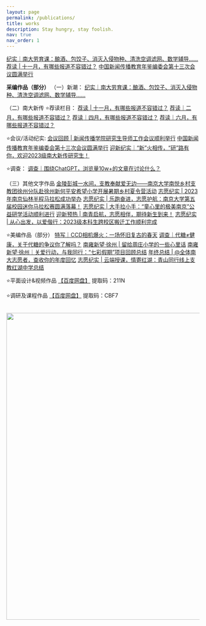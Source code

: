 ```yaml
---
layout: page
permalink: /publications/
title: works
description: Stay hungry, stay foolish.
nav: true
nav_order: 1
---
```


[纪实｜南大劳育课：酿酒、包饺子、消灭入侵物种、清洗空调滤网、数学辅导……](https://mp.weixin.qq.com/s/DzbDs9rzOmjSN6qEB1g_PQ)
[荐读 | 十一月，有哪些报道不容错过？](https://mp.weixin.qq.com/s/WNOqwycKNo-4JILpWAuSeg)
[中国新闻传播教育年鉴编委会第十三次会议圆满举行](https://mp.weixin.qq.com/s/tGjBsCvHHLbKoUlh2gQggA)

**采编作品（部分）**
（一）新潮：
[纪实｜南大劳育课：酿酒、包饺子、消灭入侵物种、清洗空调滤网、数学辅导……](https://mp.weixin.qq.com/s/DzbDs9rzOmjSN6qEB1g_PQ)

（二）南大新传
⭐️荐读栏目：
[荐读 | 十一月，有哪些报道不容错过？](https://mp.weixin.qq.com/s/WNOqwycKNo-4JILpWAuSeg)
[荐读｜二月，有哪些报道不容错过？](https://mp.weixin.qq.com/s/5bhvok7woH5sbawcK6xnTg)
[荐读｜四月，有哪些报道不容错过？](https://mp.weixin.qq.com/s/YZ40gGl-exWrgcP50yKjag)
[荐读｜六月，有哪些报道不容错过？](https://mp.weixin.qq.com/s/Qgb2wSt2P0gCd2ruM5XBYA)

⭐️会议/活动纪实:
[会议回顾 | 新闻传播学院研究生导师工作会议顺利举行](https://mp.weixin.qq.com/s/VRtGhOzk59r2HEyc1OckTg)
[中国新闻传播教育年鉴编委会第十三次会议圆满举行](https://mp.weixin.qq.com/s/tGjBsCvHHLbKoUlh2gQggA)
[迎新纪实｜“新”火相传，“研”路有你，欢迎2023级南大新传研究生！](https://mp.weixin.qq.com/s/0Z01O6pYmM8O4r3ernsH7w)

⭐️调查：
[调查｜围绕ChatGPT，浏览量10w+的文章在讨论什么？](https://mp.weixin.qq.com/s/sGczdGsbaBKbxMVodDKFhQ)


（三）其他文字作品
[金陵彭城一水间，支教奉献爱无边——南京大学南悦乡村支教团徐州分队赴徐州新何平安希望小学开展暑期乡村夏令营活动](http://www.86516edu.com/news/newsinfo278485.html)
[志愿纪实 | 2023年南京仙林半程马拉松成功举办](https://mp.weixin.qq.com/s/ghmwLsd2Bw6KWZ10598AAw)
[志愿纪实 | 乐跑奋进，志愿护航：南京大学第五届校园迷你马拉松赛圆满落幕！](https://mp.weixin.qq.com/s/eFplhzrxjHGLW1hj3LwXig)
[志愿纪实 | 大手拉小手：“童心里的极美南京”公益研学活动顺利进行](https://mp.weixin.qq.com/s/U1WmvObsNR-6ZdjFMzfkoA)
[迎新预热 | 南青启航，志愿相伴，期待新生到来！](https://mp.weixin.qq.com/s/3zka5WMOzK1eevrH3EZq8A)
[志愿纪实 | 从心出发，以爱偕行：2023级本科生跨校区搬迁工作顺利完成](https://mp.weixin.qq.com/s/5DT_CKDdZRx9L43ZLd-4Kg)

⭐️美编作品（部分）
[特写｜CCD相机爆火：一场怀旧复古的春天](https://mp.weixin.qq.com/s/0phoCaZVHIgbi3kGktuF5A)
[调查｜代糖≠健康，关于代糖的争议你了解吗？](https://mp.weixin.qq.com/s/dA5M0n1x0GGlJFmjiB2_Yg)
[南雍新望·徐州 | 留给周庄小学的一些心里话](https://mp.weixin.qq.com/s/xCov_GtECYg5NYmbfqewCw)
[南雍新望·徐州｜关爱行动，与我同行：“七彩假期”项目回顾总结](https://mp.weixin.qq.com/s/4ILO_uJRixXlrqRBV-m2Eg)
[年终总结 | @全体南大志愿者，查收你的年度回忆](https://mp.weixin.qq.com/s/FU-sWmTKn_tkTXjnmgDJuw)
[志愿纪实 | 云端授课，情寄红湖：青山同行线上支教红湖中学总结](https://mp.weixin.qq.com/s/6qy0E8lL4Ld8K8A5toAgag)

⭐️平面设计&视频作品
[【百度网盘】](https://pan.baidu.com/s/1iqRYy3V5XkHtb-Syh0tS6A?pwd=211N )
提取码：211N 

⭐️调研及课程作品
[【百度网盘】](链接：https://pan.baidu.com/s/1yMySK0e8R3resxqi5rbfrQ?pwd=CBF7 )
提取码：CBF7 


<br>
<a href="https://github.com/SocratesClub/SocratesClub.github.io/edit/master/_pages/publications.md">
  <img src="https://user-images.githubusercontent.com/543384/192227995-fdb3a693-2f68-4dc4-b9bd-06053066322f.png" width = "800" align="middle" />
</a>
<br>
